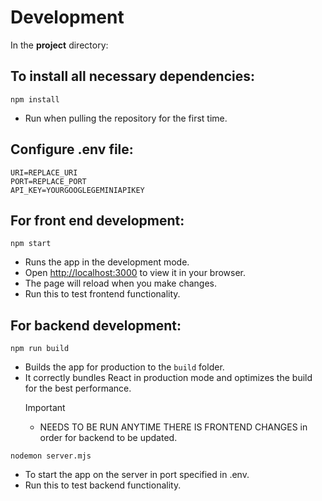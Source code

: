 # Development

In the **project** directory:

## To install all necessary dependencies:

`npm install`

- Run when pulling the repository for the first time.

## Configure .env file:

```
URI=REPLACE_URI
PORT=REPLACE_PORT
API_KEY=YOURGOOGLEGEMINIAPIKEY

```

## For front end development:

`npm start`

- Runs the app in the development mode.
- Open [http://localhost:3000](http://localhost:3000) to view it in your browser.
- The page will reload when you make changes.
- Run this to test frontend functionality.

## For backend development:

`npm run build`

- Builds the app for production to the `build` folder.
- It correctly bundles React in production mode and optimizes the build for the best performance.
  > [!IMPORTANT]
  >
  > - NEEDS TO BE RUN ANYTIME THERE IS FRONTEND CHANGES in order for backend to be updated.

`nodemon server.mjs`

- To start the app on the server in port specified in .env.
- Run this to test backend functionality.

